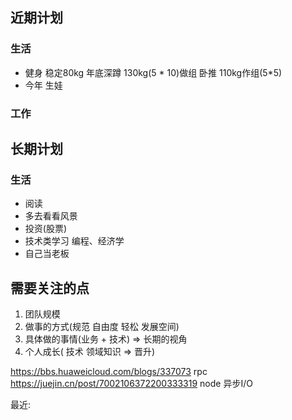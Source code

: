 ## 近期计划
### 生活
* 健身  稳定80kg 年底深蹲 130kg(5 * 10)做组  卧推 110kg作组(5*5)
* 今年 生娃
### 工作

## 长期计划
### 生活
* 阅读 
* 多去看看风景
* 投资(股票)
* 技术类学习 编程、经济学
* 自己当老板


## 需要关注的点

1. 团队规模
2. 做事的方式(规范 自由度 轻松 发展空间)
3. 具体做的事情(业务 + 技术) => 长期的视角
4. 个人成长( 技术 领域知识  => 晋升) 


https://bbs.huaweicloud.com/blogs/337073  rpc
https://juejin.cn/post/7002106372200333319  node 异步I/O

最近:







































































